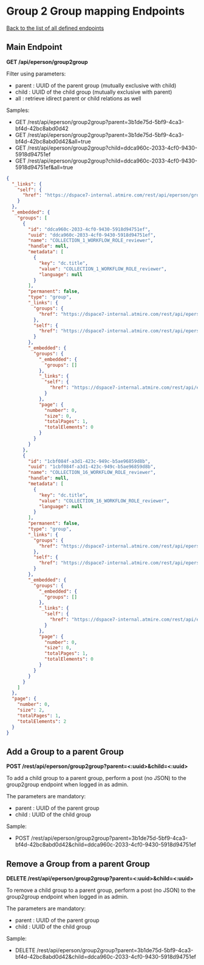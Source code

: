 # Group 2 Group mapping Endpoints
[Back to the list of all defined endpoints](endpoints.md)

## Main Endpoint
**GET /api/eperson/group2group**

Filter using parameters:
* parent : UUID of the parent group (mutually exclusive with child)
* child : UUID of the child group (mutually exclusive with parent)
* all : retrieve idirect parent or child relations as well

Samples:
* GET /rest/api/eperson/group2group?parent=3b1de75d-5bf9-4ca3-bf4d-42bc8abd0d42
* GET /rest/api/eperson/group2group?parent=3b1de75d-5bf9-4ca3-bf4d-42bc8abd0d42&all=true
* GET /rest/api/eperson/group2group?child=ddca960c-2033-4cf0-9430-5918d94751ef
* GET /rest/api/eperson/group2group?child=ddca960c-2033-4cf0-9430-5918d94751ef&all=true

```json
{
  "_links": {
    "self": {
      "href": "https://dspace7-internal.atmire.com/rest/api/eperson/group2group?parent=3b1de75d-5bf9-4ca3-bf4d-42bc8abd0d42/groups"
    }
  },
  "_embedded": {
    "groups": [
      {
        "id": "ddca960c-2033-4cf0-9430-5918d94751ef",
        "uuid": "ddca960c-2033-4cf0-9430-5918d94751ef",
        "name": "COLLECTION_1_WORKFLOW_ROLE_reviewer",
        "handle": null,
        "metadata": [
          {
            "key": "dc.title",
            "value": "COLLECTION_1_WORKFLOW_ROLE_reviewer",
            "language": null
          }
        ],
        "permanent": false,
        "type": "group",
        "_links": {
          "groups": {
            "href": "https://dspace7-internal.atmire.com/rest/api/eperson/groups/ddca960c-2033-4cf0-9430-5918d94751ef/groups"
          },
          "self": {
            "href": "https://dspace7-internal.atmire.com/rest/api/eperson/groups/ddca960c-2033-4cf0-9430-5918d94751ef"
          }
        },
        "_embedded": {
          "groups": {
            "_embedded": {
              "groups": []
            },
            "_links": {
              "self": {
                "href": "https://dspace7-internal.atmire.com/rest/api/eperson/groups/ddca960c-2033-4cf0-9430-5918d94751ef/groups"
              }
            },
            "page": {
              "number": 0,
              "size": 0,
              "totalPages": 1,
              "totalElements": 0
            }
          }
        }
      },
      {
        "id": "1cbf084f-a3d1-423c-949c-b5ae96859d8b",
        "uuid": "1cbf084f-a3d1-423c-949c-b5ae96859d8b",
        "name": "COLLECTION_16_WORKFLOW_ROLE_reviewer",
        "handle": null,
        "metadata": [
          {
            "key": "dc.title",
            "value": "COLLECTION_16_WORKFLOW_ROLE_reviewer",
            "language": null
          }
        ],
        "permanent": false,
        "type": "group",
        "_links": {
          "groups": {
            "href": "https://dspace7-internal.atmire.com/rest/api/eperson/groups/1cbf084f-a3d1-423c-949c-b5ae96859d8b/groups"
          },
          "self": {
            "href": "https://dspace7-internal.atmire.com/rest/api/eperson/groups/1cbf084f-a3d1-423c-949c-b5ae96859d8b"
          }
        },
        "_embedded": {
          "groups": {
            "_embedded": {
              "groups": []
            },
            "_links": {
              "self": {
                "href": "https://dspace7-internal.atmire.com/rest/api/eperson/groups/1cbf084f-a3d1-423c-949c-b5ae96859d8b"
              }
            },
            "page": {
              "number": 0,
              "size": 0,
              "totalPages": 1,
              "totalElements": 0
            }
          }
        }
      }
    ]
  },
  "page": {
    "number": 0,
    "size": 2,
    "totalPages": 1,
    "totalElements": 2
  }
}
```

## Add a Group to a parent Group

**POST /rest/api/eperson/group2group?parent=<:uuid>&child=<:uuid>**

To add a child group to a parent group, perform a post (no JSON) to the group2group endpoint when logged in as admin.

The parameters are mandatory:
* parent : UUID of the parent group
* child : UUID of the child group

Sample:
* POST /rest/api/eperson/group2group?parent=3b1de75d-5bf9-4ca3-bf4d-42bc8abd0d42&child=ddca960c-2033-4cf0-9430-5918d94751ef

## Remove a Group from a parent Group

**DELETE /rest/api/eperson/group2group?parent=<:uuid>&child=<:uuid>**

To remove a child group to a parent group, perform a post (no JSON) to the group2group endpoint when logged in as admin.

The parameters are mandatory:
* parent : UUID of the parent group
* child : UUID of the child group

Sample:
* DELETE /rest/api/eperson/group2group?parent=3b1de75d-5bf9-4ca3-bf4d-42bc8abd0d42&child=ddca960c-2033-4cf0-9430-5918d94751ef
